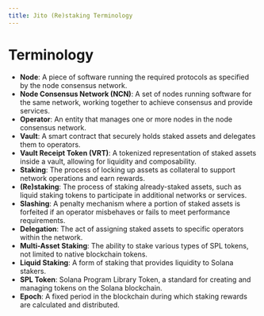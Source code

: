 ```yaml
---
title: Jito (Re)staking Terminology
---
```


# Terminology

- **Node**: A piece of software running the required protocols as specified by the node consensus network.
- **Node Consensus Network (NCN)**: A set of nodes running software for the same network, working together to achieve
  consensus and provide services.
- **Operator**: An entity that manages one or more nodes in the node consensus network.
- **Vault**: A smart contract that securely holds staked assets and delegates them to operators.
- **Vault Receipt Token (VRT)**: A tokenized representation of staked assets inside a vault, allowing for liquidity and
  composability.
- **Staking**: The process of locking up assets as collateral to support network operations and earn rewards.
- **(Re)staking**: The process of staking already-staked assets, such as liquid staking tokens to participate in
  additional networks or services.
- **Slashing**: A penalty mechanism where a portion of staked assets is forfeited if an operator misbehaves or fails to
  meet performance requirements.
- **Delegation**: The act of assigning staked assets to specific operators within the network.
- **Multi-Asset Staking**: The ability to stake various types of SPL tokens, not limited to native blockchain tokens.
- **Liquid Staking**: A form of staking that provides liquidity to Solana stakers.
- **SPL Token**: Solana Program Library Token, a standard for creating and managing tokens on the Solana blockchain.
- **Epoch**: A fixed period in the blockchain during which staking rewards are calculated and distributed.
